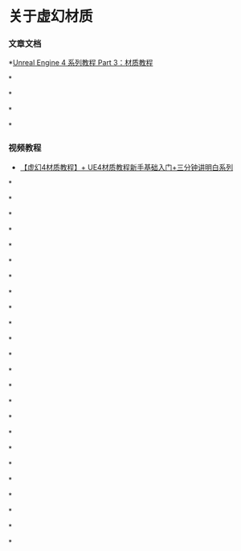 # 关于虚幻材质
### 文章文档

*[Unreal Engine 4 系列教程 Part 3：材质教程](https://www.cnblogs.com/leoin2012/p/11713473.html)

*[]()

*[]()

*[]()

*[]()


### 视频教程

* [【虚幻4材质教程】+ UE4材质教程新手基础入门+三分钟讲明白系列](https://www.bilibili.com/video/BV1ZK411W7tt)

*[]()

*[]()

*[]()

*[]()

*[]()

*[]()

*[]()

*[]()

*[]()

*[]()

*[]()

*[]()

*[]()

*[]()

*[]()

*[]()

*[]()

*[]()

*[]()

*[]()

*[]()

*[]()

*[]()

*[]()
